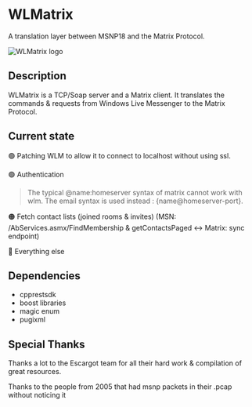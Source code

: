 # WLMatrix

A translation layer between MSNP18 and the Matrix Protocol.

![WLMatrix logo](https://i.imgur.com/62Rx1Fq.png)

## Description

WLMatrix is a TCP/Soap server and a Matrix client.
It translates the commands & requests from Windows Live Messenger to the Matrix Protocol.

## Current state

🟢 Patching WLM to allow it to connect to localhost without using ssl.

🟢 Authentication

> The typical @name:homeserver syntax of matrix cannot work with wlm. The email syntax is used instead : {name@homeserver-port}.

🟠 Fetch contact lists (joined rooms & invites) (MSN: /AbServices.asmx/FindMembership & getContactsPaged <-> Matrix: sync endpoint)

🔴 Everything else
	

## Dependencies

- cpprestsdk
- boost libraries
- magic enum 
- pugixml 


## Special Thanks

Thanks a lot to the Escargot team for all their hard work & compilation of great resources.

Thanks to the people from 2005 that had msnp packets in their .pcap without noticing it
